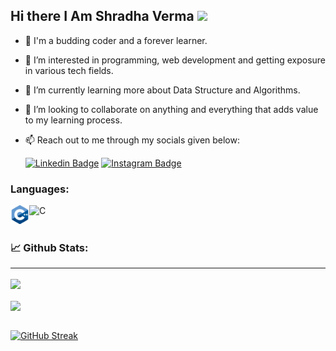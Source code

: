 ## Hi there I Am Shradha Verma <img src="https://raw.githubusercontent.com/debdutgoswami/debdutgoswami/master/assets/gifs/Hi.gif" width="30px">


- 👋 I'm a budding coder and a forever learner.
- 👀 I’m interested in programming, web development and getting exposure in various tech fields. 
- 🌱 I’m currently learning more about Data Structure and Algorithms.
- 💞️ I’m looking to collaborate on anything and everything that adds value to my learning process.

- 📫 Reach out to me through my socials given below:
 
   [![Linkedin Badge](https://img.shields.io/badge/-Shradha-Verma-12-blue?style=flat-square&logo=Linkedin&logoColor=white&link=https://www.linkedin.com/in/shradha-verma-37ab0b1b6/)](https://www.linkedin.com/in/shradha-verma-37ab0b1b6/) 
   [![Instagram Badge](https://img.shields.io/badge/-@Shradha-Verma-E4405F?style=flat-square&logo=instagram&logoColor=white&link=https://www.instagram.com/shradha.e.i.o.u/)](https://www.instagram.com/shradha.e.i.o.u/) 
   
   
  
### Languages:
<img align="left" alt="C++" width="30px" src="https://raw.githubusercontent.com/github/explore/80688e429a7d4ef2fca1e82350fe8e3517d3494d/topics/cpp/cpp.png" />
<img align="left" alt="C" width="30px" src="https://upload.wikimedia.org/wikipedia/commons/thumb/1/18/C_Programming_Language.svg/1200px-C_Programming_Language.svg.png" />
<br><br>

### 📈 Github Stats:
<hr/>

<a href="https://github.com/Shradha-Verma-12">
<img align="center" src="https://github-readme-stats.vercel.app/api?username=Shradha-Verma-12&show_icons=true&include_all_commits=true&theme=midnight-purple&count_private=true">
</a>
<br><br>
<a href="https://github.com/remcohalman/github-readme-stats">
<img align="center" src="https://github-readme-stats.anuraghazra1.vercel.app/api/top-langs/?username=Shradha-Verma-12&layout=compact&theme=blue-green" />
</a>
<br><br>

[![GitHub Streak](https://github-readme-streak-stats.herokuapp.com/?user=Shradha-Verma-12)](https://git.io/streak-stats)

  
   





<!---
Shradha-Verma-12/Shradha-Verma-12 is a ✨ special ✨ repository because its `README.md` (this file) appears on your GitHub profile.
You can click the Preview link to take a look at your changes.
--->
